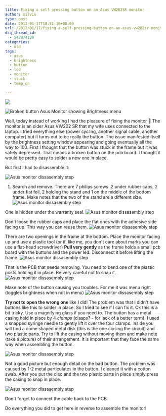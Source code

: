 ```yaml
---
title: Fixing a self pressing button on an Asus VW202SR monitor
author: silviu
type: post
date: 2012-01-17T18:51:16+00:00
url: /2012/01/17/fixing-a-self-pressing-button-on-an-asus-vw202sr-monitor/
dsq_thread_id:
  - 542874130
categories:
  - old
tags:
  - asus
  - brightness
  - button
  - lcd
  - monitor
  - stuck
  - temp_on

---
```

![](/blog/images/2012/)


![Broken button Asus Monitor showing Brightness menu](/blog/images/2012/IMG_0379.jpg)

Well, today instead of working I had the pleasure of fixing the monitor 🙂 The monitor is an older Asus VW202 SR that my wife uses connected to the laptop. I tried everything else (power cycling, another signal cable, another computer) but it turns out to be really the button. The issue manifested itself by the brightness setting window appearing and going eventually all the way to 100. First I thought that the button was stuck in the frame but it was safely depressed. That means a broken button on the pcb board. I thought it would be pretty easy to solder a new one in place.

<!--more-->

But first I had to disassemble it:

![Asus monitor dissasembly step](/blog/images/2012/IMG_0366_v1.jpg)

1. Search and remove. There are 7 philips screws. 2 under rubber caps, 2 under flat foil, 2 holding the stand and 1 on the middle of the bottom frame. Make notes that the two of the stand are a different size.
![Asus monitor dissasembly step](/blog/images/2012/IMG_0368_v1.jpg)

One is hidden under the warranty seal.
![Asus monitor dissasembly step](/blog/images/2012/IMG_0369_v1.jpg")


Don't loose the rubber caps and place the flat ones with the adhesive side facing up. This way you can reuse them.
![Asus monitor dissasembly step](/blog/images/2012/IMG_0371_v1.jpg)

There are two openings in the frame at the bottom. Place the monitor facing up and use a plastic tool (or if, like me, you don't care about marks you can use a flat-head screwdriver) **Pull very gently** as the frame holds a small pcb board with the buttons and the power led. Disconnect it before lifting the frame.
![Asus monitor dissasembly step](/blog/images/2012/IMG_0372_v1.jpg)

That is the PCB that needs removing. You need to bend one of the plastic posts holding it in place. Be very careful not to snap it.
![Asus monitor dissasembly step](/blog/images/2012/IMG_0373_v1.jpg)

Make note of the button causing you troubles. For me it was menu right (toggles brightness when not in menu)
![Asus monitor dissasembly step](/blog/images/2012/IMG_0375_v1.jpg)

**Try not to open the wrong one** like I did! The problem was that I didn't have buttons like this to solder in place. So I tried to see if I can fix it. Ok this is a bit tricky. Use a magnifying glass if you need to. The button has a metal casing held in place by 4 _clamps_ (clasps? - for lack of a better term). I used a snapped syringe needle to gently lift it over the four clamps. Inside you will find a dome shaped metal disk (this is the one closing the circuit) and two plastic parts. Try to lift the casing without moving them and make note (take a picture) of their arrangement. It is important that they face the same way when assembling the button.

![Asus monitor dissasembly step](/blog/images/2012/IMG_0376_v1.jpg)

Not a good picture but enough detail on the bad button. The problem was caused by 1-2 metal particulates in the button. I cleaned it with a cotton swab. After you put the disc and the two plastic parts in place simply press the casing to snap in place.

![Asus monitor dissasembly step](/blog/images/2012/IMG_0377_v1.jpg)

Don't forget to connect the cable back to the PCB.

Do everything you did to get here in reverse to assemble the monitor!

